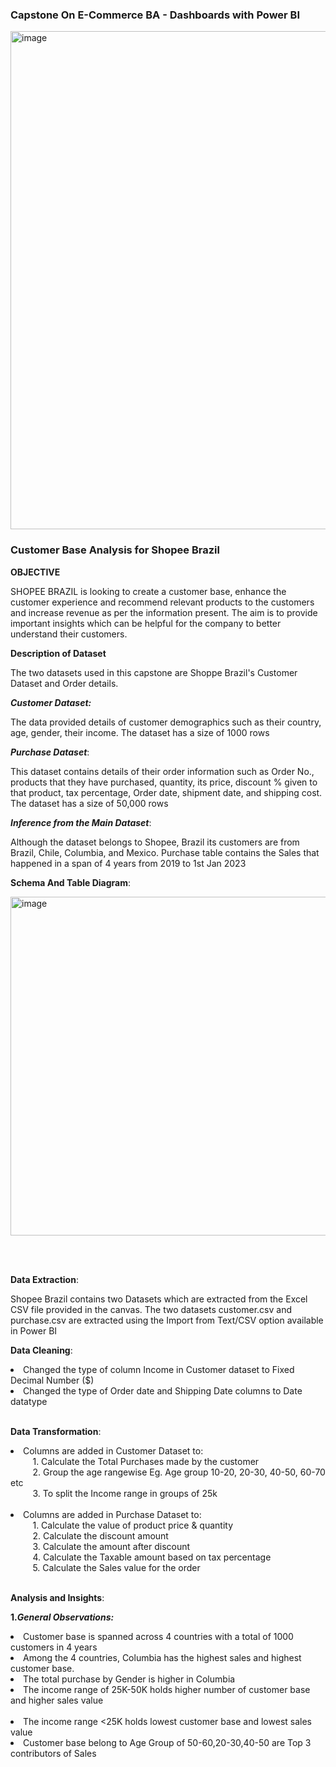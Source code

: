 ### Capstone On E-Commerce BA - Dashboards with Power BI ###

<img width="797" alt="image" src="https://github.com/radha-r27/radha-r27/assets/144864829/ede2793e-5ea9-4cac-ab10-9eeed6f989a0">

### Customer Base Analysis for Shopee Brazil ###
**OBJECTIVE**

SHOPEE BRAZIL is looking to create a customer base, enhance the customer experience and recommend relevant
products to the customers and increase revenue as per the information present.
The aim is to provide important insights which can be helpful for the company to better understand their
customers.

**Description of Dataset**

The two datasets used in this capstone are Shoppe Brazil's Customer Dataset and Order details.

**_Customer Dataset:_**

The data provided details of customer demographics such as their country, age, gender, their income. The dataset has a size of 1000 rows


**_Purchase Dataset_**:

This dataset contains details of their order information such as Order No., products that they have purchased, quantity, its price, discount % given
to that product, tax percentage, Order date, shipment date, and shipping cost. The dataset has a size of 50,000 rows

**_Inference from the Main Dataset_**:

Although the dataset belongs to Shopee, Brazil its customers are from Brazil, Chile, Columbia, and Mexico. Purchase table contains the Sales
that happened in a span of 4 years from 2019 to 1st Jan 2023

**Schema And Table Diagram**:

<img width="542" alt="image" src="https://github.com/radha-r27/radha-r27/assets/144864829/01c293a7-d7ec-4eca-9217-3b15751d38c9">

<Br></Br>

**Data Extraction**:

Shopee Brazil contains two Datasets which are extracted from the Excel CSV file provided in the canvas.
The two datasets customer.csv and purchase.csv are extracted using the Import from Text/CSV option available in Power BI

**Data Cleaning**:

 <li> Changed the type of column Income in Customer dataset to Fixed Decimal Number ($)</li>
 <li> Changed the type of Order date and Shipping Date columns to Date datatype</li> <br>

**Data Transformation**:
 <li> Columns are added in Customer Dataset to: </li>
       &nbsp &nbsp &nbsp &nbsp &nbsp1. Calculate the Total Purchases made by the customer <br>
       &nbsp &nbsp &nbsp &nbsp &nbsp2. Group the age rangewise Eg.  Age group 10-20, 20-30, 40-50, 60-70 etc <br>
       &nbsp &nbsp &nbsp &nbsp &nbsp3. To split the Income range in groups of 25k <br> <br>
  <li> Columns are added in Purchase Dataset to: </li>
       &nbsp &nbsp &nbsp &nbsp &nbsp1. Calculate the value of product price & quantity <br>
       &nbsp &nbsp &nbsp &nbsp &nbsp2. Calculate the discount amount  <br>
       &nbsp &nbsp &nbsp &nbsp &nbsp3. Calculate the amount after discount <br>
       &nbsp &nbsp &nbsp &nbsp &nbsp4. Calculate the Taxable amount based on tax percentage  <br>
       &nbsp &nbsp &nbsp &nbsp &nbsp5. Calculate the Sales value for the order   <br>
<br>

**Analysis and Insights**:

   **1._General Observations:_**
        <li> Customer base is spanned across 4 countries with a total of 1000 customers in 4 years </li>
        <li> Among the 4 countries, Columbia has the highest sales and highest customer base.</li>
        <li> The total purchase by Gender is higher in Columbia </li>
        <li> The income range of 25K-50K holds higher number of customer base and higher sales value </li>  
        <li> The income range <25K holds lowest customer base and lowest sales value  </li>
        <li> Customer base belong to Age Group of 50-60,20-30,40-50 are Top 3 contributors of Sales  </li>
